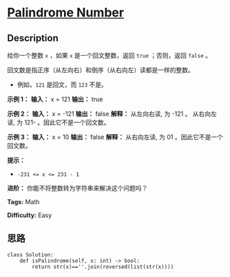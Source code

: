 # [Palindrome Number][title]

## Description

给你一个整数 `x` ，如果 `x` 是一个回文整数，返回 `true` ；否则，返回 `false` 。

回文数是指正序（从左向右）和倒序（从右向左）读都是一样的整数。

  * 例如，`121` 是回文，而 `123` 不是。



**示例 1：**
            **输入：** x = 121    **输出：** true    

**示例  2：**
            **输入：** x = -121    **输出：** false    **解释：** 从左向右读, 为 -121 。 从右向左读, 为 121- 。因此它不是一个回文数。    

**示例 3：**
            **输入：** x = 10    **输出：** false    **解释：** 从右向左读, 为 01 。因此它不是一个回文数。    



**提示：**

  * `-231 <= x <= 231 - 1`



**进阶：** 你能不将整数转为字符串来解决这个问题吗？


**Tags:** Math

**Difficulty:** Easy

## 思路

``` python3
class Solution:
    def isPalindrome(self, x: int) -> bool:
        return str(x)==''.join(reversed(list(str(x))))
```

[title]: https://leetcode-cn.com/problems/palindrome-number
